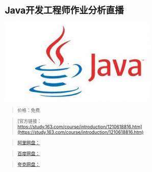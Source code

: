 # Java开发工程师作业分析直播

![img](../../../assets/study163/free/04d38ec97c8c48a0b9e5346635415d59.jpg)

> 价格：免费

> [官方链接：https://study.163.com/course/introduction/1210618816.htm](https://study.163.com/course/introduction/1210618816.htm)

> [阿里网盘：]()

> [百度网盘：]()

> [夸克网盘：]()
